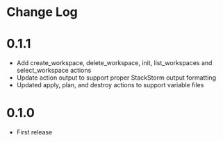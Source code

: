 # Change Log

# 0.1.1
- Add create_workspace, delete_workspace, init, list_workspaces and select_workspace actions
- Update action output to support proper StackStorm output formatting
- Updated apply, plan, and destroy actions to support variable files

# 0.1.0

- First release
